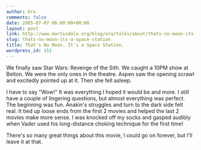 ```yaml
---
author: Ora
comments: false
date: 2005-07-07 06:00:00+00:00
layout: post
link: http://www.martindale.org/blog/ora/talks/about/thats-no-moon-its-a-space-station
slug: thats-no-moon-its-a-space-station
title: That's No Moon. It's a Space Station.
wordpress_id: 151
---
```


We finally saw Star Wars: Revenge of the Sith. We caught a 10PM show at Belton. We were the only ones in the theatre. Aspen saw the opening scrawl and excitedly pointed up at it. Then she fell asleep.  
  
I have to say "Wow!" It was everything I hoped it would be and more. I still have a couple of lingering questions, but almost everything was perfect. The beginning was fun. Anakin's struggles and turn to the dark side felt real. It tied up loose ends from the first 2 movies and helped the last 2 movies make more sense. I was knocked off my socks and gasped audibly when Vader used his long-distance choking technique for the first time!  
  
There's so many great things about this movie, I could go on forever, but I'll leave it at that.

